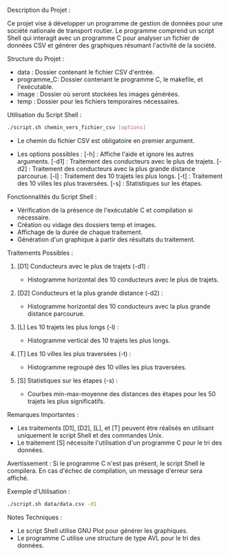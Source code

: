 Description du Projet :

Ce projet vise à développer un programme de gestion de données pour une société nationale de transport routier. Le programme comprend un script Shell qui interagit avec un programme C pour analyser un fichier de données CSV et générer des graphiques résumant l'activité de la société.

Structure du Projet :

- data : Dossier contenant le fichier CSV d'entrée.
- programme_C: Dossier contenant le programme C, le makefile, et l'exécutable.
- image :  Dossier où seront stockées les images générées.
- temp : Dossier pour les fichiers temporaires nécessaires.


Utilisation du Script Shell :

```bash
./script.sh chemin_vers_fichier_csv [options]
```
- Le chemin du fichier CSV est obligatoire en premier argument.

- Les options possibles :
[-h] : Affiche l'aide et ignore les autres arguments.
[-d1] : Traitement des conducteurs avec le plus de trajets.
[-d2] : Traitement des conducteurs avec la plus grande distance parcourue.
[-l] : Traitement des 10 trajets les plus longs.
[-t] : Traitement des 10 villes les plus traversées.
[-s] : Statistiques sur les étapes.

Fonctionnalités du Script Shell :

- Vérification de la présence de l'exécutable C et compilation si nécessaire.
- Création ou vidage des dossiers temp et images.
- Affichage de la durée de chaque traitement.
- Génération d'un graphique à partir des résultats du traitement.

Traitements Possibles :

1. [D1] Conducteurs avec le plus de trajets (-d1) :
   - Histogramme horizontal des 10 conducteurs avec le plus de trajets.

2. [D2] Conducteurs et la plus grande distance (-d2) :
   - Histogramme horizontal des 10 conducteurs avec la plus grande distance parcourue.

3. [L] Les 10 trajets les plus longs (-l) :
   - Histogramme vertical des 10 trajets les plus longs.

4. [T] Les 10 villes les plus traversées (-t) :
   - Histogramme regroupé des 10 villes les plus traversées.

5. [S] Statistiques sur les étapes (-s) :
   - Courbes min-max-moyenne des distances des étapes pour les 50 trajets les plus significatifs.

Remarques Importantes :

- Les traitements [D1], [D2], [L], et [T] peuvent être réalisés en utilisant uniquement le script Shell et des commandes Unix.
- Le traitement [S] nécessite l'utilisation d'un programme C pour le tri des données.

Avertissement :
Si le programme C n'est pas présent, le script Shell le compilera. En cas d'échec de compilation, un message d'erreur sera affiché.

Exemple d'Utilisation :

```bash
./script.sh data/data.csv -d1 
```

Notes Techniques :

- Le script Shell utilise GNU Plot pour générer les graphiques.
- Le programme C utilise une structure de type AVL pour le tri des données.

